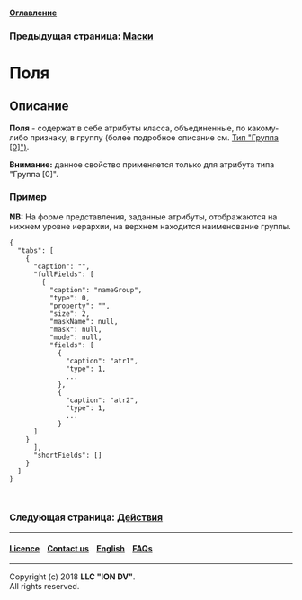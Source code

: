 #### [Оглавление](/docs/ru/index.md)

### Предыдущая страница: [Маски](/docs/ru/2_system_description/metadata_structure/meta_view/mask.md)

# Поля 

## Описание

**Поля** - содержат в себе атрибуты класса, объединенные, по какому-либо признаку, в группу (более подробное описание см. [Тип "Группа [0]")](/docs/ru/2_system_description/metadata_structure/meta_view/type_group.md).

**Внимание:** данное свойство применяется только для атрибута типа "Группа [0]".

### Пример 

**NB:** На форме представления, заданные атрибуты, отображаются на нижнем уровне иерархии, на верхнем находится наименование группы.

```
{
  "tabs": [
    {
      "caption": "",
      "fullFields": [
        {
          "caption": "nameGroup",
          "type": 0,
          "property": "",
          "size": 2,
          "maskName": null,
          "mask": null,
          "mode": null,
          "fields": [
            {
              "caption": "atr1",
              "type": 1,
              ...
            },
            {
              "caption": "atr2",
              "type": 1,
              ...
            }
      ]
    }
      ],
      "shortFields": []
    }
  ]
}

  
```  


### Следующая страница: [Действия](/docs/ru/2_system_description/metadata_structure/meta_view/commands.md)

--------------------------------------------------------------------------  


 #### [Licence](/LICENCE.md) &ensp;  [Contact us](https://iondv.com) &ensp;  [English](/docs/en/2_system_description/metadata_structure/meta_view/fields.md)   &ensp; [FAQs](/faqs.md)          



--------------------------------------------------------------------------  

Copyright (c) 2018 **LLC "ION DV"**.   
All rights reserved. 
